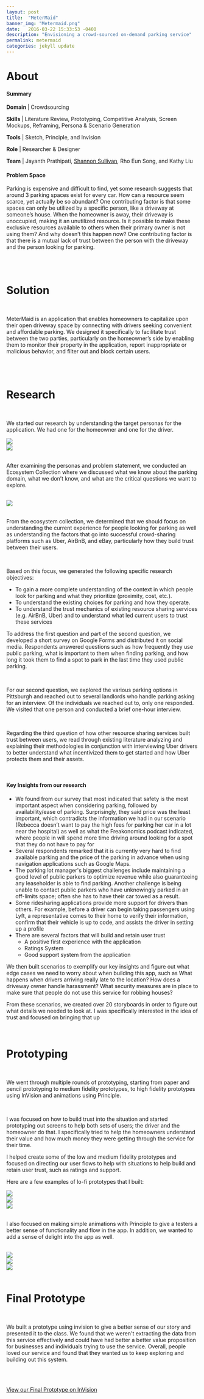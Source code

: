 ```yaml
---
layout: post
title:  "MeterMaid"
banner_img: "Metermaid.png"
date:   2016-03-22 15:33:53 -0400
description: "Envisioning a crowd-sourced on-demand parking service"
permalink: metermaid
categories: jekyll update
---
```


# About

<div class="row">
	    <div class="col-sm-6">
            <h4> Summary </h4> 
            <p><b>Domain </b>| Crowdsourcing </p> 
            <p><b>Skills </b>| Literature Review, Prototyping, Competitive Analysis, Screen Mockups, Reframing, Persona & Scenario Generation  </p>
            <p><b>Tools</b> | Sketch, Principle, and Invision</p> 
            <p><b>Role</b> | Researcher & Designer</p>
            <p><b>Team</b> | Jayanth Prathipati, <a href="http://shansul.com">Shannon Sullivan</a>, Rho Eun Song, and Kathy Liu </p> 
          </div>
          <div class="col-sm-6">
          <h4>Problem Space</h4>
          <p>Parking is expensive and difficult to find, yet some research suggests that around 3 parking spaces exist for every car. How can a resource seem scarce, yet actually be so abundant? One contributing factor is that some spaces can only be utilized by a specific person, like a driveway at someone’s house. When the homeowner is away, their driveway is unoccupied, making it an unutilized resource. Is it possible to make these exclusive resources available to others when their primary owner is not using them? And why doesn’t this happen now? One contributing factor is that there is a mutual lack of trust between the person with the driveway and the person looking for parking.
 </p>
          </div>
</div>

<br> 
<br> 

# Solution 

<br> 

MeterMaid is an application that enables homeowners to capitalize upon their open driveway space by connecting with drivers seeking convenient and affordable parking. We designed it specifically to facilitate trust between the two parties, particularly on the homeowner’s side by enabling them to monitor their property in the application, report inappropriate or malicious behavior, and filter out and block certain users.


<br> 
<br> 

# Research

<br> 

We started our research by understanding the target personas for the application. We had one for the homeowner and one for the driver.

<div class="row" style="margin-left:0px; margin-right:0px;">
	    <div class="col-sm-6">
	    	<img src="/img/metermaid_1.png">
	    </div> 
	   	<div class="col-sm-6">
	    	<img src="/img/metermaid_2.png">
	    </div> 
</div> 

<br> 

After examining the personas and problem statement, we conducted an Ecosystem Collection where we discussed what we know about the parking domain, what we don’t know, and what are the critical questions we want to explore.

<br> 

<div class="row" style="margin-left:0px; margin-right:0px;">
	    <div class="col-sm-12">
	    	<img src="/img/metermaid_3.png">
	    </div> 
</div> 

<br> 

From the ecosystem collection, we determined that we should focus on understanding the current experience for people looking for parking as well as understanding the factors that go into successful crowd-sharing platforms such as Uber, AirBnB, and eBay, particularly how they build trust between their users.

<br> 

Based on this focus, we generated the following specific research objectives:


- To gain a more complete understanding of the context in which people look for parking and what they prioritize (proximity, cost, etc.).
- To understand the existing choices for parking and how they operate.
- To understand the trust mechanics of existing resource sharing services (e.g. AirBnB, Uber) and to understand what led current users to trust these services

To address the first question and part of the second question, we developed a short survey on Google Forms and distributed it on social media. Respondents answered questions such as how frequently they use public parking, what is important to them when finding parking, and how long it took them to find a spot to park in the last time they used public parking.

<br> 

For our second question, we explored the various parking options in Pittsburgh and reached out to several landlords who handle parking asking for an interview. Of the individuals we reached out to, only one responded. We visited that one person and conducted a brief one-hour interview.

<br> 

Regarding the third question of how other resource sharing services built trust between users, we read through existing literature analyzing and explaining their methodologies in conjunction with interviewing Uber drivers to better understand what incentivized them to get started and how Uber protects them and their assets.

<br> 

#### Key Insights from our research 

- We found from our survey that most indicated that safety is the most important aspect when considering parking, followed by availability/ease of parking. Surprisingly, they said price was the least important, which contradicts the information we had in our scenario (Rebecca doesn’t want to pay the high fees for parking her car in a lot near the hospital) as well as what the Freakonomics podcast indicated, where people in will spend more time driving around looking for a spot that they do not have to pay for
- Several respondents remarked that it is currently very hard to find available parking and the price of the parking in advance when using navigation applications such as Google Maps.
- The parking lot manager's biggest challenges include maintaining a good level of public parkers to optimize revenue while also guaranteeing any leaseholder is able to find parking. Another challenge is being unable to contact public parkers who have unknowingly parked in an off-limits space; often she has to have their car towed as a result.
- Some ridesharing applications provide more support for drivers than others. For example, before a driver can begin taking passengers using Lyft, a representative comes to their home to verify their information, confirm that their vehicle is up to code, and assists the driver in setting up a profile
- There are several factors that will build and retain user trust
	* A positive first experience with the application 
	* Ratings System 
	* Good support system from the application 


We then built scenarios to exemplify our key insights and figure out what edge cases we need to worry about when building this app, such as What happens when drivers arriving really late to the location? How does a driveway owner handle harassment? What security measures are in place to make sure that people do not use this service for robbing houses? 

From these scenarios, we created over 20 storyboards in order to figure out what details we needed to look at. I was specifically interested in the idea of trust and focused on bringing that up 

<br> 

# Prototyping 

<br> 

We went through multiple rounds of prototyping, starting from paper and pencil prototyping to medium fidelity prototypes, to high fidelity prototypes using InVision and animations using Principle. 

<br>

I was focused on how to build trust into the situation and started prototyping out screens to help both sets of users; the driver and the homeowner do that. I specifically tried to help the homeowners understand their value and how much money they were getting through the service for their time. 

I helped create some of the low and medium fidelity prototypes and focused on directing our user flows to help with situations to help build and retain user trust, such as ratings and support. 

Here are a few examples of lo-fi prototypes that I built: 

<div class="row" style="margin-left:0px; margin-right:0px;">
	    <div class="col-sm-12">
	    	<img src="/img/metermaid_4.png">
	    </div> 
</div> 

<div class="row" style="margin-left:0px; margin-right:0px;">
	    <div class="col-sm-12">
	    	<img src="/img/metermaid_5.png">
	    </div> 
</div> 

<div class="row" style="margin-left:0px; margin-right:0px;">
	    <div class="col-sm-12">
	    	<img src="/img/metermaid_6.png">
	    </div> 
</div> 



<br> 

I also focused on making simple animations with Principle to give a testers a better sense of functionality and flow in the app. In addition, we wanted to add a sense of delight into the app as well. 

<br> 

<div class="row" style="margin-left:0px; margin-right:0px;">
	    <div class="col-sm-4">
	    	<img src="/img/metermaid_7.gif">
	    </div> 
	    <div class="col-sm-4">
	    	<img src="/img/metermaid_8.gif">
	    </div> 
	    <div class="col-sm-4">
	    	<img src="/img/metermaid_9.gif">
	    </div> 
</div> 

<br> 

# Final Prototype 

<br> 

We built a prototype using invision to give a better sense of our story and presented it to the class. We found that we weren't extracting the data from this service effectively and could have had better a better value proposition for businesses and individuals trying to use the service. Overall, people loved our service and found that they wanted us to keep exploring and building out this system. 

<br> 
<br> 

<!-- <iframe width="500" height="930" src="//invis.io/JM9BWXQBZ" frameborder="0" allowfullscreen></iframe> -->
<a href="https://invis.io/C69BWXR45">View our Final Prototype on InVision </a>


<br> 
<br> 


